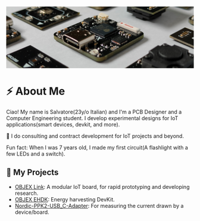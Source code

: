 ![alt text](https://raw.githubusercontent.com/salvatoreraccardi/salvatoreraccardi/main/2.png)

# ⚡ About Me
Ciao! My name is Salvatore(23y/o Italian) and I'm a PCB Designer and a Computer Engineering student.
I develop experimental designs for IoT applications(smart devices, devkit, and more).

🔸 I do consulting and contract development for IoT projects and beyond. 

Fun fact: When I was 7 years old, I made my first circuit(A flashlight with a few LEDs and a switch).

## 🧪 My Projects

- [OBJEX Link](https://github.com/salvatoreraccardi/OBJEX_LINK): A modular IoT board, for rapid prototyping and developing research. 
- [OBJEX EHDK](https://github.com/salvatoreraccardi/Energy-Harvesting-DevKit): Energy harvesting DevKit. 
- [Nordic-PPK2-USB_C-Adapter](https://github.com/salvatoreraccardi/Nordic-PPK2-USB_C-Adapter): For measuring the current drawn by a device/board.
